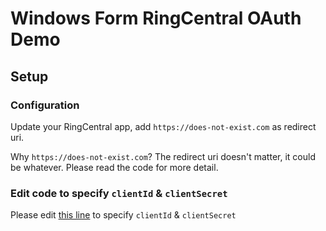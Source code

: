# Windows Form RingCentral OAuth Demo

## Setup

### Configuration

Update your RingCentral app, add `https://does-not-exist.com` as redirect uri.

Why `https://does-not-exist.com`? The redirect uri doesn't matter, it could be whatever. Please read the code for more detail.


### Edit code to specify `clientId` & `clientSecret`

Please edit [this line](./WindowsFormsApp1/OAuthForm.cs#17) to specify `clientId` & `clientSecret`
